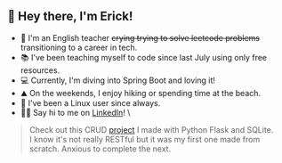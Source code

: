 ## 👋 Hey there, I'm Erick!

- 🏫 I'm an English teacher ~~crying trying to solve leetcode problems~~ transitioning to a career in tech.
- 📚 I've been teaching myself to code since last July using only free resources.
- 💻 Currently, I'm diving into Spring Boot and loving it!
- ⛰️ On the weekends, I enjoy hiking or spending time at the beach.
- 🐧 I've been a Linux user since always.
- 🤝🏽 Say hi to me on [LinkedIn](https://www.linkedin.com/in/erickgnclvs)!  \


> Check out this CRUD [project](https://github.com/erickgnclvs/flask-movie-app) I made with Python Flask and SQLite.  
> I know it's not really RESTful but it was my first one made from scratch. Anxious to complete the next.  
